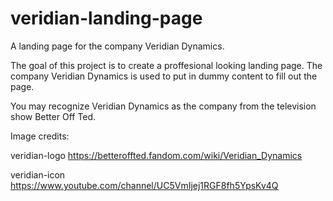 # veridian-landing-page
A landing page for the company Veridian Dynamics.

The goal of this project is to create a proffesional looking landing page. The company Veridian Dynamics is used to put in dummy content to fill out the page. 

You may recognize Veridian Dynamics as the company from the television show Better Off Ted.



Image credits:

veridian-logo
https://betteroffted.fandom.com/wiki/Veridian_Dynamics

veridian-icon
https://www.youtube.com/channel/UC5VmIjej1RGF8fh5YpsKv4Q
